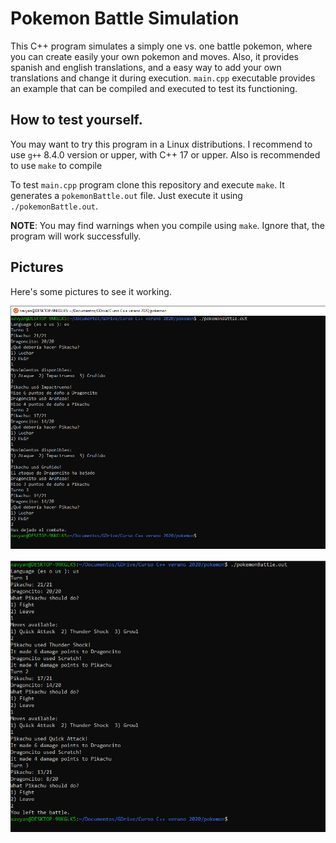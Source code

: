 # Pokemon Battle Simulation

This C++ program simulates a simply one vs. one battle pokemon, where you can create easily your own pokemon and moves. Also, it provides spanish and english translations, and a easy way to add your own translations and change it during execution. `main.cpp` executable provides an example that can be compiled and executed to test its functioning.

## How to test yourself.

You may want to try this program in a Linux distributions. I recommend to use `g++` 8.4.0 version or upper, with C++ 17 or upper. Also is recommended to use `make` to compile

To test `main.cpp` program clone this repository and execute `make`. It generates a `pokemonBattle.out` file. Just execute it using `./pokemonBattle.out`.

**NOTE**: You may find warnings when you compile using `make`. Ignore that, the program will work successfully.

## Pictures
Here's some pictures to see it working.

![Spanish image example](./readme_img/es_pokemon_battle_example.png)

![English image example](./readme_img/en_pokemon_battle_example.png)